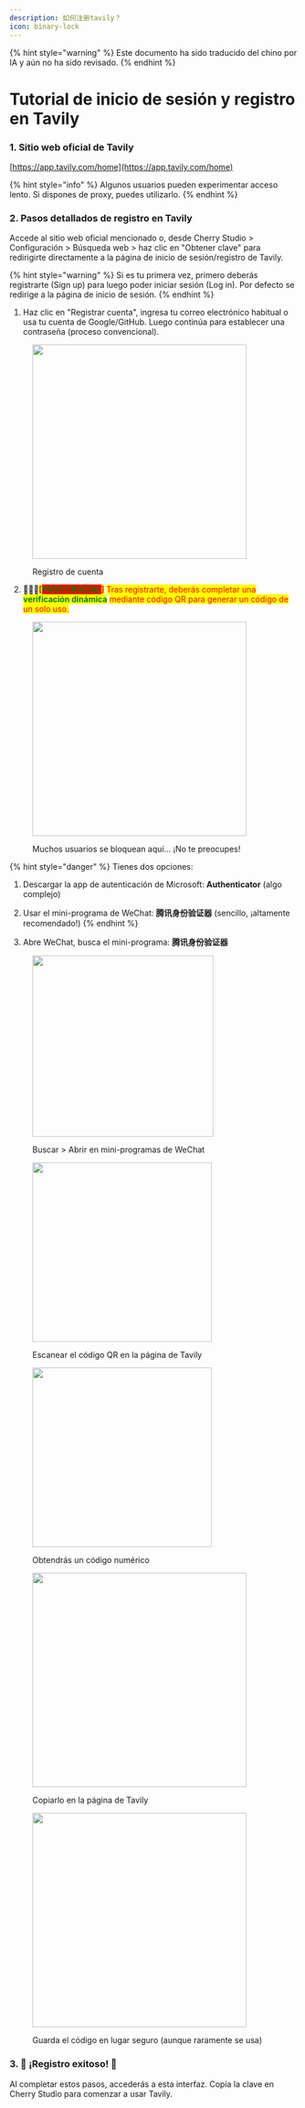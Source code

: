 ```yaml
---
description: 如何注册tavily？
icon: binary-lock
---
```


{% hint style="warning" %}
Este documento ha sido traducido del chino por IA y aún no ha sido revisado.
{% endhint %}

# Tutorial de inicio de sesión y registro en Tavily

### 1. Sitio web oficial de Tavily

[https://app.tavily.com/home](https://app.tavily.com/home)

{% hint style="info" %}
Algunos usuarios pueden experimentar acceso lento. Si dispones de proxy, puedes utilizarlo.
{% endhint %}

### 2. Pasos detallados de registro en Tavily

Accede al sitio web oficial mencionado o, desde Cherry Studio > Configuración > Búsqueda web > haz clic en "Obtener clave" para redirigirte directamente a la página de inicio de sesión/registro de Tavily.

{% hint style="warning" %}
Si es tu primera vez, primero deberás registrarte (Sign up) para luego poder iniciar sesión (Log in). Por defecto se redirige a la página de inicio de sesión.
{% endhint %}

1. Haz clic en "Registrar cuenta", ingresa tu correo electrónico habitual o usa tu cuenta de Google/GitHub. Luego continúa para establecer una contraseña (proceso convencional).

<figure><img src="../../.gitbook/assets/image (117).png" alt="" width="375"><figcaption><p>Registro de cuenta</p></figcaption></figure>

2. 🚨🚨🚨<mark style="color:red;">**[**</mark><mark style="color:green;background-color:red;">**PASO CRUCIAL**</mark><mark style="color:red;">**]**</mark> <mark style="color:red;">Tras registrarte, deberás completar una</mark> <mark style="color:green;">**verificación dinámica**</mark> <mark style="color:red;">mediante código QR para generar un código de un solo uso.</mark>

<figure><img src="../../.gitbook/assets/image (118).png" alt="" width="375"><figcaption><p>Muchos usuarios se bloquean aquí... ¡No te preocupes!</p></figcaption></figure>

{% hint style="danger" %}
Tienes dos opciones:
1. Descargar la app de autenticación de Microsoft: **Authenticator** (algo complejo)
2. Usar el mini-programa de WeChat: **腾讯身份验证器** (sencillo, ¡altamente recomendado!)
{% endhint %}

3. Abre WeChat, busca el mini-programa: **腾讯身份验证器**

<figure><img src="../../.gitbook/assets/image (119).png" alt="" width="317"><figcaption><p>Buscar > Abrir en mini-programas de WeChat</p></figcaption></figure>

<figure><img src="../../.gitbook/assets/image (120).png" alt="" width="314"><figcaption><p>Escanear el código QR en la página de Tavily</p></figcaption></figure>

<figure><img src="../../.gitbook/assets/image (123).png" alt="" width="314"><figcaption><p>Obtendrás un código numérico</p></figcaption></figure>

<figure><img src="../../.gitbook/assets/image (122).png" alt="" width="375"><figcaption><p>Copiarlo en la página de Tavily</p></figcaption></figure>

<figure><img src="../../.gitbook/assets/image (124).png" alt="" width="375"><figcaption><p>Guarda el código en lugar seguro (aunque raramente se usa)</p></figcaption></figure>

### 3. 🎉 ¡Registro exitoso! 🎉

Al completar estos pasos, accederás a esta interfaz. Copia la clave en Cherry Studio para comenzar a usar Tavily.

<figure><img src="../../.gitbook/assets/image (114).png" alt=""><figcaption></figcaption></figure>